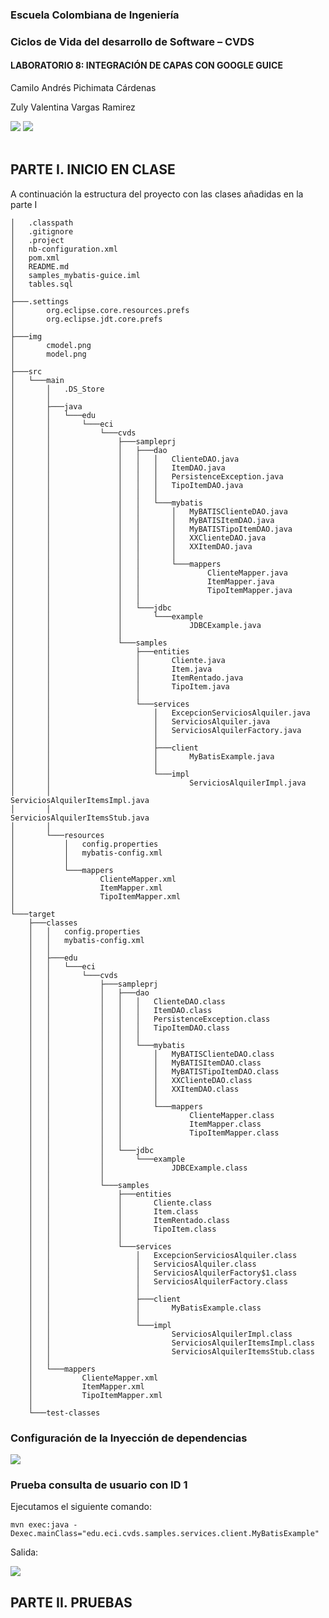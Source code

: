 ### Escuela Colombiana de Ingeniería
### Ciclos de Vida del desarrollo de Software – CVDS
#### LABORATORIO 8: INTEGRACIÓN DE CAPAS CON GOOGLE GUICE

Camilo Andrés Pichimata Cárdenas

Zuly Valentina Vargas Ramirez

<img src="img/model.png">
<img src="img/cmodel.png">
<br></br>

## PARTE I. INICIO EN CLASE

A continuación la estructura del proyecto con las clases añadidas en la parte I

    │   .classpath
    │   .gitignore
    │   .project
    │   nb-configuration.xml
    │   pom.xml
    │   README.md
    │   samples_mybatis-guice.iml
    │   tables.sql
    │
    ├───.settings
    │       org.eclipse.core.resources.prefs
    │       org.eclipse.jdt.core.prefs
    │
    ├───img
    │       cmodel.png
    │       model.png
    │
    ├───src
    │   └───main
    │       │   .DS_Store
    │       │
    │       ├───java
    │       │   └───edu
    │       │       └───eci
    │       │           └───cvds
    │       │               ├───sampleprj
    │       │               │   ├───dao
    │       │               │   │   │   ClienteDAO.java
    │       │               │   │   │   ItemDAO.java
    │       │               │   │   │   PersistenceException.java
    │       │               │   │   │   TipoItemDAO.java
    │       │               │   │   │
    │       │               │   │   └───mybatis
    │       │               │   │       │   MyBATISClienteDAO.java
    │       │               │   │       │   MyBATISItemDAO.java
    │       │               │   │       │   MyBATISTipoItemDAO.java
    │       │               │   │       │   XXClienteDAO.java
    │       │               │   │       │   XXItemDAO.java
    │       │               │   │       │
    │       │               │   │       └───mappers
    │       │               │   │               ClienteMapper.java
    │       │               │   │               ItemMapper.java
    │       │               │   │               TipoItemMapper.java
    │       │               │   │
    │       │               │   └───jdbc
    │       │               │       └───example
    │       │               │               JDBCExample.java
    │       │               │
    │       │               └───samples
    │       │                   ├───entities
    │       │                   │       Cliente.java
    │       │                   │       Item.java
    │       │                   │       ItemRentado.java
    │       │                   │       TipoItem.java
    │       │                   │
    │       │                   └───services
    │       │                       │   ExcepcionServiciosAlquiler.java
    │       │                       │   ServiciosAlquiler.java
    │       │                       │   ServiciosAlquilerFactory.java
    │       │                       │
    │       │                       ├───client
    │       │                       │       MyBatisExample.java
    │       │                       │
    │       │                       └───impl
    │       │                               ServiciosAlquilerImpl.java
    │       │                               ServiciosAlquilerItemsImpl.java
    │       │                               ServiciosAlquilerItemsStub.java
    │       │
    │       └───resources
    │           │   config.properties
    │           │   mybatis-config.xml
    │           │
    │           └───mappers
    │                   ClienteMapper.xml
    │                   ItemMapper.xml
    │                   TipoItemMapper.xml
    │
    └───target
        ├───classes
        │   │   config.properties
        │   │   mybatis-config.xml
        │   │
        │   ├───edu
        │   │   └───eci
        │   │       └───cvds
        │   │           ├───sampleprj
        │   │           │   ├───dao
        │   │           │   │   │   ClienteDAO.class
        │   │           │   │   │   ItemDAO.class
        │   │           │   │   │   PersistenceException.class
        │   │           │   │   │   TipoItemDAO.class
        │   │           │   │   │
        │   │           │   │   └───mybatis
        │   │           │   │       │   MyBATISClienteDAO.class
        │   │           │   │       │   MyBATISItemDAO.class
        │   │           │   │       │   MyBATISTipoItemDAO.class
        │   │           │   │       │   XXClienteDAO.class
        │   │           │   │       │   XXItemDAO.class
        │   │           │   │       │
        │   │           │   │       └───mappers
        │   │           │   │               ClienteMapper.class
        │   │           │   │               ItemMapper.class
        │   │           │   │               TipoItemMapper.class
        │   │           │   │
        │   │           │   └───jdbc
        │   │           │       └───example
        │   │           │               JDBCExample.class
        │   │           │
        │   │           └───samples
        │   │               ├───entities
        │   │               │       Cliente.class
        │   │               │       Item.class
        │   │               │       ItemRentado.class
        │   │               │       TipoItem.class
        │   │               │
        │   │               └───services
        │   │                   │   ExcepcionServiciosAlquiler.class
        │   │                   │   ServiciosAlquiler.class
        │   │                   │   ServiciosAlquilerFactory$1.class
        │   │                   │   ServiciosAlquilerFactory.class
        │   │                   │
        │   │                   ├───client
        │   │                   │       MyBatisExample.class
        │   │                   │
        │   │                   └───impl
        │   │                           ServiciosAlquilerImpl.class
        │   │                           ServiciosAlquilerItemsImpl.class
        │   │                           ServiciosAlquilerItemsStub.class
        │   │
        │   └───mappers
        │           ClienteMapper.xml
        │           ItemMapper.xml
        │           TipoItemMapper.xml
        │
        └───test-classes


### Configuración de la Inyección de dependencias

<img src="img/Inyeccion_Parte1.png">

### Prueba consulta de usuario con ID 1

Ejecutamos el siguiente comando:

    mvn exec:java -Dexec.mainClass="edu.eci.cvds.samples.services.client.MyBatisExample"

Salida:

<img src="img/Consulta_Parte1.png">

## PARTE II. PRUEBAS
